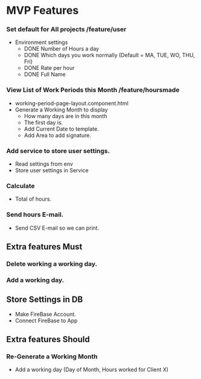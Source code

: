 # MVP Features


### Set default for All projects /feature/user
* Environment settings
  * DONE Number of Hours a day
  * DONE Which days you work normally (Default = MA, TUE, WO, THU, Fri)
  * DONE Rate per hour
  * DONE Full Name


### View List of Work Periods this Month /feature/hoursmade
* working-period-page-layout.component.html
* Generate a Working Month to display
  * How many days are in this month
  * The first day is.
  * Add Current Date to template.
  * Add Area to add signature.
  
### Add service to store user settings.
* Read settings from env
* Store user settings in Service 
  
### Calculate
* Total of hours.

### Send hours E-mail.
* Send CSV E-mail so we can print.

## Extra features Must

### Delete working a working day.
### Add a working day.

## Store Settings in DB
* Make FireBase Account.
* Connect FireBase to App

## Extra features Should

### Re-Generate a Working Month
* Add a working day (Day of Month, Hours worked for Client X)
